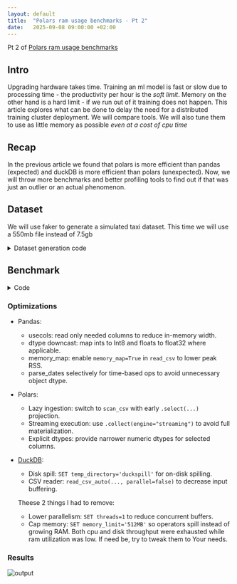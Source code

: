 ```yaml
---
layout: default
title:  "Polars ram usage benchmarks - Pt 2"
date:   2025-09-08 09:00:00 +02:00
---
```



Pt 2 of [Polars ram usage benchmarks](https://habrzyk-pawel.github.io/2025/09/04/Polars-ram-usage-benchmarks.html)

## Intro
Upgrading hardware takes time. Training an ml model is fast or slow due to processing time - the productivity per hour is the *soft limit*. Memory on the other hand is a hard limit - if we run out of it training does not happen. This article explores what can be done to delay the need for a distributed training cluster deployment. We will compare tools. We will also tune them to use as little memory as possible *even at a cost of cpu time* 


## Recap
In the previous article we found that polars is more efficient than pandas (expected) and duckDB is more efficient than polars (unexpected). Now, we will throw more benchmarks and better profiling tools to find out if that was just an outlier or an actual phenomenon.



## Dataset

We will use faker to generate a simulated taxi dataset. This time we will use a 550mb file instead of 7.5gb

<details>
    <summary>Dataset generation code</summary>

{% highlight python %}
from faker import Faker
import random
import datetime

fake = Faker()

def generate_taxi_csv_row():
    pickup = fake.date_time_between(start_date="-30d", end_date="now")
    dropoff = pickup + datetime.timedelta(minutes=random.randint(5, 60))

    passenger_count = random.randint(1, 4)
    trip_distance = round(random.uniform(0.5, 15.0), 2)

    fare = round(trip_distance * random.uniform(2.0, 4.0), 2)
    extra = round(random.uniform(0, 5), 2)
    mta_tax = 0.5
    tip = round(fare * random.uniform(0.1, 0.3), 2)
    tolls = round(random.uniform(0, 10), 2)
    total = round(fare + extra + mta_tax + tip + tolls, 2)

    fields = [
        random.choice([1, 2]),  # vendor_id
        pickup.isoformat(sep=" "),
        dropoff.isoformat(sep=" "),
        passenger_count,
        trip_distance,
        round(random.uniform(-74.05, -73.75), 6),  # pickup_longitude
        round(random.uniform(40.63, 40.85), 6),   # pickup_latitude
        round(random.uniform(-74.05, -73.75), 6), # dropoff_longitude
        round(random.uniform(40.63, 40.85), 6),   # dropoff_latitude
        random.randint(1, 6),                     # rate_code_id
        random.choice(["Cash", "Credit", "No Charge", "Dispute"]),
        fare,
        extra,
        mta_tax,
        tip,
        tolls,
        total,
    ]

    return ",".join(map(str, fields))


def write_csv_approx_Ngb(path, target_gb=10, batch_size=100000):
    target_bytes = int(target_gb * (1024**3))
    written = 0
    with open(path, "w", buffering=1024*1024) as f:
        while written < target_bytes:
            rows = [generate_taxi_csv_row() for _ in range(batch_size)]
            block = "\n".join(rows) + "\n"
            f.write(block)
            written += len(block)
            if written // (100 * 1024 * 1024) != (written - len(block)) // (100 * 1024 * 1024):
                print(f"{written / (1024**3):.2f} GB written...")
    print(f"Done. Wrote ~{written / (1024**3):.2f} GB to {path}")

  
write_csv_approx_Ngb("taxi_550mb.csv", target_gb=0.55, batch_size=20000)
{% endhighlight %}
</details>

## Benchmark
<details>
<summary>Code</summary>
{% highlight python %}

{% endhighlight %}
</details>

### Optimizations
- Pandas:
  - usecols: read only needed columns to reduce in-memory width.
  - dtype downcast: map ints to Int8 and floats to float32 where applicable.
  - memory_map: enable `memory_map=True` in `read_csv` to lower peak RSS.
  - parse_dates selectively for time-based ops to avoid unnecessary object dtype.

- Polars:
  - Lazy ingestion: switch to `scan_csv` with early `.select(...)` projection.
  - Streaming execution: use `.collect(engine="streaming")` to avoid full materialization.
  - Explicit dtypes: provide narrower numeric dtypes for selected columns.

- [DuckDB](https://duckdb.org/docs/stable/configuration/overview.html):
  - Disk spill: `SET temp_directory='duckspill'` for on-disk spilling.
  - CSV reader: `read_csv_auto(..., parallel=false)` to decrease input buffering.
  
  Theese 2 things I had to remove:
  - Lower parallelism: `SET threads=1` to reduce concurrent buffers.
  - Cap memory: `SET memory_limit='512MB'` so operators spill instead of growing RAM.
  Both cpu and disk throughput were exhausted while ram utilization was low. If need be, try to tweak them to Your needs.

### Results

<img  style="max-width:100%; height:auto;" alt="output" src="https://github.com/user-attachments/assets/0a68ba20-2afb-472f-b71a-1416ff0fea53" />





